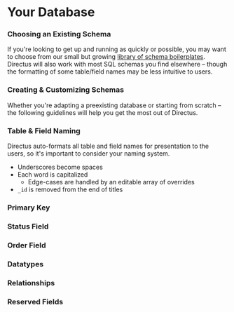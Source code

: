 # Your Database

### Choosing an Existing Schema
If you're looking to get up and running as quickly or possible, you may want to choose from our small but growing [library of schema boilerplates](#). Directus will also work with most SQL schemas you find elsewhere – though the formatting of some table/field names may be less intuitive to users.

### Creating & Customizing Schemas
Whether you're adapting a preexisting database or starting from scratch – the following guidelines will help you get the most out of Directus.

### Table & Field Naming
Directus auto-formats all table and field names for presentation to the users, so it's important to consider your naming system.

* Underscores become spaces
* Each word is capitalized
  * Edge-cases are handled by an editable array of overrides
* `_id` is removed from the end of titles

### Primary Key

### Status Field

### Order Field

### Datatypes

### Relationships

### Reserved Fields
